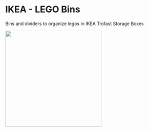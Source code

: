 # IKEA - LEGO Bins
Bins and dividers to organize legos in IKEA Trofast Storage Boxes

<img src="IKEA Bin Assembly.gif" width=300>
